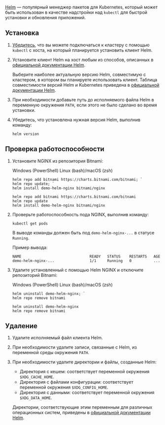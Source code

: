 [Helm](https://helm.sh/docs/) — популярный менеджер пакетов для Kubernetes, который может быть использован в качестве надстройки над `kubectl` для быстрой установки и обновления приложений.

## Установка

1. [Убедитесь](../../connect/kubectl#proverka_podklyucheniya_k_klasteru), что вы можете подключаться к кластеру с помощью `kubectl` с хоста, на который планируется установить клиент Helm.
1. Установите клиент Helm на хост любым из способов, описанных в [официальной документации Helm](https://helm.sh/docs/intro/install/).

   Выберите наиболее актуальную версию Helm, совместимую с кластером, в котором вы планируете использовать клиент. Таблица совместимости версий Helm и Kubernetes приведена в [официальной документации Helm](https://helm.sh/docs/topics/version_skew/#supported-version-skew).

1. При необходимости добавьте путь до исполняемого файла Helm в переменную окружения `PATH`, если этого не было сделано во время установки.

1. Убедитесь, что установлена нужная версия Helm, выполнив команду:

   ```console
   helm version
   ```

## Проверка работоспособности

1. Установите NGINX из репозитория Bitnami:

   <tabs>
   <tablist>
   <tab>Windows (PowerShell)</tab>
   <tab>Linux (bash)/macOS (zsh)</tab>
   </tablist>
   <tabpanel>

   ```console
   helm repo add bitnami https://charts.bitnami.com/bitnami; `
   helm repo update; `
   helm install demo-helm-nginx bitnami/nginx
   ```

   </tabpanel>
   <tabpanel>

   ```console
   helm repo add bitnami https://charts.bitnami.com/bitnami
   helm repo update
   helm install demo-helm-nginx bitnami/nginx

   ```

   </tabpanel>
   </tabs>

1. Проверьте работоспособность пода NGINX, выполнив команду:

   ```console
   kubectl get pods
   ```

   В выводе команды должен быть под `demo-helm-nginx-...` в статусе `Running`.

   Пример вывода:

   ```text
   NAME                               READY   STATUS    RESTARTS   AGE
   demo-helm-nginx-...                1/1     Running   0          ...
   ```

1. Удалите установленный с помощью Helm NGINX и отключите репозиторий Bitnami:

   <tabs>
   <tablist>
   <tab>Windows (PowerShell)</tab>
   <tab>Linux (bash)/macOS (zsh)</tab>
   </tablist>
   <tabpanel>

   ```console
   helm uninstall demo-helm-nginx; `
   helm repo remove bitnami
   ```

   </tabpanel>
   <tabpanel>

   ```console
   helm uninstall demo-helm-nginx
   helm repo remove bitnami

   ```

   </tabpanel>
   </tabs>

## Удаление

1. Удалите исполняемый файл клиента Helm.

1. При необходимости удалите записи, связанные с Helm, из переменной среды окружения `PATH`.

1. При необходимости удалите директории и файлы, созданные Helm:

   - Директория с кешем: соответствует переменной окружения `$XDG_CACHE_HOME`.
   - Директория с файлами конфигурации: соответствует переменной окружения `$XDG_CONFIG_HOME`.
   - Директория с данными: соответствует переменной окружения `$XDG_DATA_HOME`.

   Директории, соответствующие этим переменным для различных операционных систем, приведены в [официальной документации Helm](https://helm.sh/docs/faq/uninstalling/).
